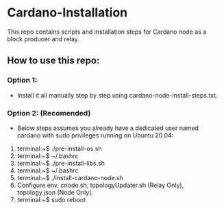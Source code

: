 # Cardano-Installation

This repo contains scripts and installation steps for Cardano node as a block producer and relay.

## How to use this repo:

### Option 1:

- Install it all manually step by step using cardano-node-install-steps.txt.

### Option 2: (Recomended)

- Below steps assumes you already have a dedicated user named cardano with sudo privileges running on Ubuntu 20.04:
1. terminal:~$ ./pre-install-os.sh
2. terminal:~$ ~/.bashrc
3. terminal:~$ ./pre-install-libs.sh
4. terminal:~$ ~/.bashrc
5. terminal:~$ ./install-cardano-node.sh
6. Configure env, cnode.sh, topologyUpdater.sh (Relay Only), topology.json (Node Only).
7. terminal:~$ sudo reboot
